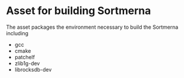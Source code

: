 # Asset for building Sortmerna

The asset packages the environment necessary to build the Sortmerna including

* gcc
* cmake
* patchelf
* zlib1g-dev
* librocksdb-dev